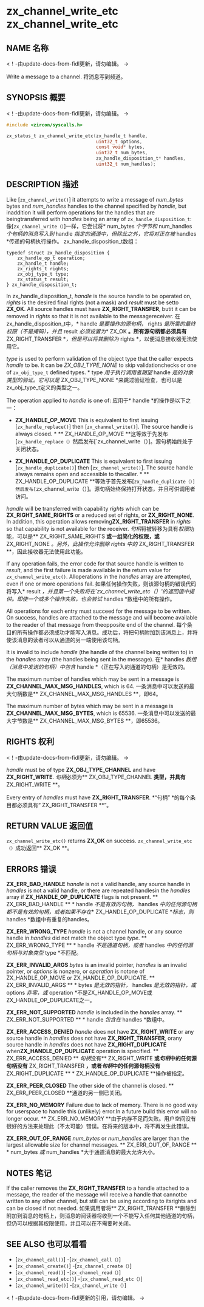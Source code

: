  
# zx_channel_write_etc  zx_channel_write_etc 

 
## NAME  名称 

<!-- Updated by update-docs-from-fidl, do not edit. -->  <！-由update-docs-from-fidl更新，请勿编辑。 ->

Write a message to a channel.  将消息写到频道。

 
## SYNOPSIS  概要 

<!-- Updated by update-docs-from-fidl, do not edit. -->  <！-由update-docs-from-fidl更新，请勿编辑。 ->

```c
#include <zircon/syscalls.h>

zx_status_t zx_channel_write_etc(zx_handle_t handle,
                                 uint32_t options,
                                 const void* bytes,
                                 uint32_t num_bytes,
                                 zx_handle_disposition_t* handles,
                                 uint32_t num_handles);
```
 

 
## DESCRIPTION  描述 

Like [`zx_channel_write()`] it attempts to write a message of *num_bytes* bytes and *num_handles* handles to the channel specified by *handle*, but inaddition it will perform operations for the handles that are beingtransferred with *handles* being an array of `zx_handle_disposition_t`: 像[`zx_channel_write（）`]一样，它尝试将* num_bytes *个字节和* num_handles *个句柄的消息写入到* handle *指定的通道中，但除此之外，它将对正在被* handles *传递的句柄执行操作。 zx_handle_disposition_t数组：

```
typedef struct zx_handle_disposition {
    zx_handle_op_t operation;
    zx_handle_t handle;
    zx_rights_t rights;
    zx_obj_type_t type;
    zx_status_t result;
} zx_handle_disposition_t;
```
In zx_handle_disposition_t, *handle* is the source handle to be operated on, *rights* is the desired final rights (not a mask) and *result* must be setto **ZX_OK**. All source handles must have **ZX_RIGHT_TRANSFER**, butit it can  be removed in *rights* so that it is not available to the messagereceiver. 在zx_handle_disposition_t中，* handle *是要操作的源句柄，* rights *是所需的最终权限（不是掩码），并且* result *必须设置为** ZX_OK **。所有源句柄都必须具有** ZX_RIGHT_TRANSFER **，但是可以将其删除为* rights *，以便消息接收器无法使用它。

*type* is used to perform validation of the object type that the caller expects *handle* to be. It can be *ZX_OBJ_TYPE_NONE* to skip validationchecks or one of `zx_obj_type_t` defined types. * type *用于执行调用者期望* handle *是的对象类型的验证。它可以是* ZX_OBJ_TYPE_NONE *来跳过验证检查，也可以是zx_obj_type_t定义的类型之一。

The operation applied to *handle* is one of:  应用于* handle *的操作是以下之一：

 
*   **ZX_HANDLE_OP_MOVE** This is equivalent to first issuing [`zx_handle_replace()`] then [`zx_channel_write()`]. The source handle is always closed. * ** ZX_HANDLE_OP_MOVE **这等效于先发布[`zx_handle_replace（）`然后发布[`zx_channel_write（）]。源句柄始终处于关闭状态。

 
*   **ZX_HANDLE_OP_DUPLICATE** This is equivalent to first issuing [`zx_handle_duplicate()`] then [`zx_channel_write()`]. The source handle always remains open and accessible to thecaller. * ** ZX_HANDLE_OP_DUPLICATE **等效于首先发布[`zx_handle_duplicate（）]然后发布[`zx_channel_write（）]。源句柄始终保持打开状态，并且可供调用者访问。

*handle* will be transferred with capability *rights* which can be **ZX_RIGHT_SAME_RIGHTS** or a reduced set of rights, or **ZX_RIGHT_NONE**. In addition, this operation allows removing**ZX_RIGHT_TRANSFER** in *rights* so that capability is not available for the receiver. *句柄*将被转移为具有*权限*功能，可以是** ZX_RIGHT_SAME_RIGHTS **或一组简化的权限，或** ZX_RIGHT_NONE **。另外，此操作允许删除* rights *中的** ZX_RIGHT_TRANSFER **，因此接收器无法使用此功能。

If any operation fails, the error code for that source handle is written to *result*, and the first failure is made available in the return value for `zx_channel_write_etc()`. Alloperations in the *handles* array are attempted, even if one or more operations fail. 如果任何操作失败，则该源句柄的错误代码将写入* result *，并且第一个失败将在`zx_channel_write_etc（）'的返回值中提供。即使一个或多个操作失败，也会尝试* handles *数组中的所有操作。

All operations for each entry must succeed for the message to be written. On success, handles are attached to the message and will become available to the reader of that message from theopposite end of the channel. 每个条目的所有操作都必须成功才能写入消息。成功后，将把句柄附加到该消息上，并将使该消息的读者可以从通道的另一端使用该句柄。

It is invalid to include *handle* (the handle of the channel being written to) in the *handles* array (the handles being sent in the message). 在* handles *数组（消息中发送的句柄）中包含* handle *（正在写入的通道的句柄）是无效的。

The maximum number of handles which may be sent in a message is **ZX_CHANNEL_MAX_MSG_HANDLES**, which is 64. 一条消息中可以发送的最大句柄数是** ZX_CHANNEL_MAX_MSG_HANDLES **，即64。

The maximum number of bytes which may be sent in a message is **ZX_CHANNEL_MAX_MSG_BYTES**, which is 65536. 一条消息中可以发送的最大字节数是** ZX_CHANNEL_MAX_MSG_BYTES **，即65536。

 
## RIGHTS  权利 

<!-- Updated by update-docs-from-fidl, do not edit. -->  <！-由update-docs-from-fidl更新，请勿编辑。 ->

*handle* must be of type **ZX_OBJ_TYPE_CHANNEL** and have **ZX_RIGHT_WRITE**.  *句柄*必须为** ZX_OBJ_TYPE_CHANNEL **类型，并具有** ZX_RIGHT_WRITE **。

Every entry of *handles* must have **ZX_RIGHT_TRANSFER**.  *“句柄” *的每个条目都必须具有“ ZX_RIGHT_TRANSFER **”。

 
## RETURN VALUE  返回值 

`zx_channel_write_etc()` returns **ZX_OK** on success.  `zx_channel_write_etc（）`成功返回** ZX_OK **。

 
## ERRORS  错误 

**ZX_ERR_BAD_HANDLE**  *handle* is not a valid handle, any source handle in *handles* is not a valid handle, or there are repeated handlesin the *handles* array if **ZX_HANDLE_OP_DUPLICATE** flags is not present. ** ZX_ERR_BAD_HANDLE ** * handle *不是有效的句柄，* handles *中的任何源句柄都不是有效的句柄，或者如果不存在** ZX_HANDLE_OP_DUPLICATE **标志，则* handles *数组中有重复的handles。

**ZX_ERR_WRONG_TYPE**  *handle* is not a channel handle, or any source handle in *handles* did not match the object type *type*. ** ZX_ERR_WRONG_TYPE ** * handle *不是通道句柄，或者* handles *中的任何源句柄与对象类型* type *不匹配。

**ZX_ERR_INVALID_ARGS**  *bytes* is an invalid pointer, *handles* is an invalid pointer, or *options* is nonzero, or *operation* is notone of ZX_HANDLE_OP_MOVE or ZX_HANDLE_OP_DUPLICATE. ** ZX_ERR_INVALID_ARGS ** * bytes *是无效的指针，* handles *是无效的指针，或* options *非零，或* operation *不是ZX_HANDLE_OP_MOVE或ZX_HANDLE_OP_DUPLICATE之一。

**ZX_ERR_NOT_SUPPORTED**  *handle* is included in the *handles* array.  ** ZX_ERR_NOT_SUPPORTED ** * handle *包含在* handles *数组中。

**ZX_ERR_ACCESS_DENIED**  *handle* does not have **ZX_RIGHT_WRITE** or any source handle in *handles* does not have **ZX_RIGHT_TRANSFER**, orany source handle in *handles* does not have **ZX_RIGHT_DUPLICATE** when**ZX_HANDLE_OP_DUPLICATE** operation is specified. ** ZX_ERR_ACCESS_DENIED ** *句柄*没有** ZX_RIGHT_WRITE **或*句柄*中的任何源句柄没有** ZX_RIGHT_TRANSFER **，或者*句柄*中的任何源句柄没有** ZX_RIGHT_DUPLICATE ** * ZX_HANDLE_OP_DUPLICATE **操作被指定。

**ZX_ERR_PEER_CLOSED**  The other side of the channel is closed.  ** ZX_ERR_PEER_CLOSED **通道的另一侧已关闭。

**ZX_ERR_NO_MEMORY**  Failure due to lack of memory. There is no good way for userspace to handle this (unlikely) error.In a future build this error will no longer occur. ** ZX_ERR_NO_MEMORY **由于内存不足而失败。用户空间没有很好的方法来处理此（不太可能）错误。在将来的版本中，将不再发生此错误。

**ZX_ERR_OUT_OF_RANGE**  *num_bytes* or *num_handles* are larger than the largest allowable size for channel messages. ** ZX_ERR_OUT_OF_RANGE ** * num_bytes *或* num_handles *大于通道消息的最大允许大小。

 
## NOTES  笔记 

If the caller removes the **ZX_RIGHT_TRANSFER** to a handle attached to a message, the reader of the message will receive a handle that cannotbe written to any other channel, but still can be using according to itsrights and can be closed if not needed. 如果调用者将** ZX_RIGHT_TRANSFER **删除到附加到消息的句柄上，则消息的阅读器将收到一个不能写入任何其他通道的句柄，但仍可以根据其权限使用，并且可以在不需要时关闭。

 
## SEE ALSO  也可以看看 

 
 - [`zx_channel_call()`]  -[`zx_channel_call（）`]
 - [`zx_channel_create()`]  -[`zx_channel_create（）`]
 - [`zx_channel_read()`]  -[`zx_channel_read（）`]
 - [`zx_channel_read_etc()`]  -[`zx_channel_read_etc（）`]
 - [`zx_channel_write()`]  -[`zx_channel_write（）`]

<!-- References updated by update-docs-from-fidl, do not edit. -->  <！-由update-docs-from-fidl更新的引用，请勿编辑。 ->

